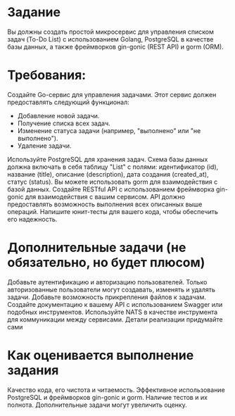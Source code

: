 # Задание
Вы должны создать простой микросервис для управления списком задач (To-Do List) с использованием Golang, PostgreSQL в качестве базы данных, а также фреймворков gin-gonic (REST API) и gorm (ORM).

# Требования:
Создайте Go-сервис для управления задачами. Этот сервис должен предоставлять следующий функционал:

- Добавление новой задачи.
- Получение списка всех задач.
- Изменение статуса задачи (например, "выполнено" или "не выполнено").
- Удаление задачи.

Используйте PostgreSQL для хранения задач. Схема базы данных должна включать в себя таблицу "List" с полями: идентификатор (id), название (title), описание (description), дата создания (created_at), статус (status). Вы можете использовать gorm для взаимодействия с базой данных. Создайте RESTful API с использованием фреймворка gin-gonic для взаимодействия с вашим сервисом. API должно предоставлять возможность выполнения всех описанных выше операций. Напишите юнит-тесты для вашего кода, чтобы обеспечить его надежность.

# Дополнительные задачи (не обязательно, но будет плюсом)
Добавьте аутентификацию и авторизацию пользователей. Только авторизованные пользователи могут создавать, изменять и удалять задачи. Добавьте возможность прикрепления файлов к задачам. Создайте документацию к вашему API с использованием Swagger или подобных инструментов. Используйте NATS в качестве инструмента для коммуникации между сервисами. Детали реализации придумайте сами

# Как оценивается выполнение задания
Качество кода, его чистота и читаемость. Эффективное использование PostgreSQL и фреймворков gin-gonic и gorm. Наличие тестов и их полнота. Дополнительные задачи могут увеличить оценку.
